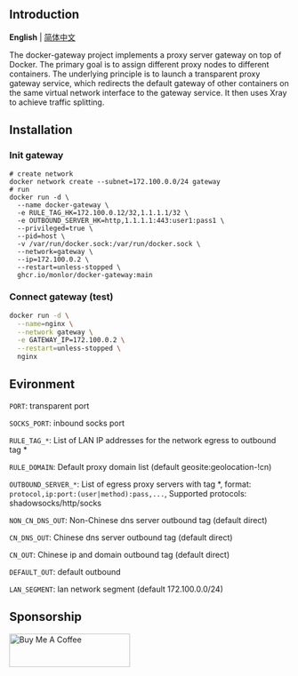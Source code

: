 ## Introduction

**English** | [简体中文](/README-CN.md)

The docker-gateway project implements a proxy server gateway on top of Docker. The primary goal is to assign different proxy nodes to different containers. The underlying principle is to launch a transparent proxy gateway service, which redirects the default gateway of other containers on the same virtual network interface to the gateway service. It then uses Xray to achieve traffic splitting.

## Installation

### Init gateway

```
# create network
docker network create --subnet=172.100.0.0/24 gateway
# run
docker run -d \
  --name docker-gateway \
  -e RULE_TAG_HK=172.100.0.12/32,1.1.1.1/32 \
  -e OUTBOUND_SERVER_HK=http,1.1.1.1:443:user1:pass1 \
  --privileged=true \
  --pid=host \
  -v /var/run/docker.sock:/var/run/docker.sock \
  --network=gateway \
  --ip=172.100.0.2 \
  --restart=unless-stopped \
  ghcr.io/monlor/docker-gateway:main
```

### Connect gateway (test)

```bash
docker run -d \
  --name=nginx \
  --network gateway \
  -e GATEWAY_IP=172.100.0.2 \
  --restart=unless-stopped \
  nginx
```

## Evironment

`PORT`: transparent port

`SOCKS_PORT`: inbound socks port

`RULE_TAG_*`: List of LAN IP addresses for the network egress to outbound tag *

`RULE_DOMAIN`: Default proxy domain list (default geosite:geolocation-!cn)

`OUTBOUND_SERVER_*`: List of egress proxy servers with tag *, format: `protocol,ip:port:(user|method):pass,...`, Supported protocols: shadowsocks/http/socks

`NON_CN_DNS_OUT`: Non-Chinese dns server outbound tag (default direct)

`CN_DNS_OUT`: Chinese dns server outbound tag (default direct)

`CN_OUT`: Chinese ip and domain outbound tag (default direct)

`DEFAULT_OUT`: default outbound

`LAN_SEGMENT`: lan network segment (default 172.100.0.0/24)

## Sponsorship

<a href="https://www.buymeacoffee.com/monlor" target="_blank"><img src="https://cdn.buymeacoffee.com/buttons/v2/default-yellow.png" alt="Buy Me A Coffee" style="height: 60px !important;width: 217px !important;" ></a>
